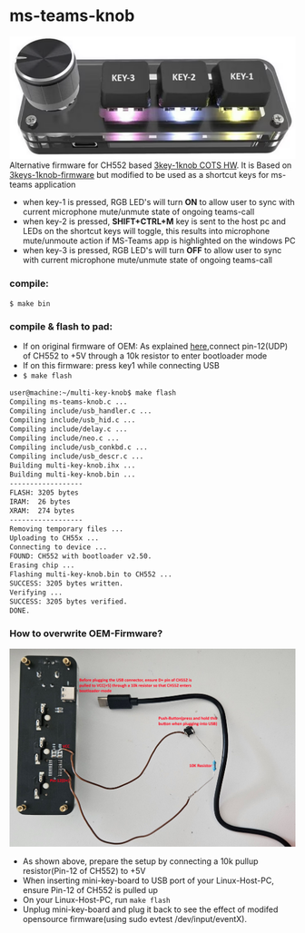 # ms-teams-knob
![ms-teams-knob-picture](/images/3key1knob.png "3key1knob-picture.")
Alternative firmware for CH552 based [3key-1knob COTS HW](https://amzn.eu/d/6oloNJh). It is Based on [3keys-1knob-firmware](https://github.com/biemster/3keys_1knob) but modified to be used as a shortcut keys for ms-teams application

- when key-1 is pressed, RGB LED's will turn **ON** to allow user to sync with current microphone mute/unmute state of ongoing teams-call
- when key-2 is pressed, **SHIFT+CTRL+M** key is sent to the host pc and LEDs on the shortcut keys will toggle, this results into microphone mute/unmoute action if MS-Teams app is highlighted on the windows PC
- when key-3 is pressed, RGB LED's will turn **OFF** to allow user to sync with current microphone mute/unmute state of ongoing teams-call

### compile:
`$ make bin`

### compile & flash to pad:
- If on original firmware of OEM: As explained [here](#howto),connect pin-12(UDP) of CH552 to +5V through a 10k resistor to enter bootloader mode
- If on this firmware: press key1 while connecting USB
- `$ make flash`
```
user@machine:~/multi-key-knob$ make flash
Compiling ms-teams-knob.c ...
Compiling include/usb_handler.c ...
Compiling include/usb_hid.c ...
Compiling include/delay.c ...
Compiling include/neo.c ...
Compiling include/usb_conkbd.c ...
Compiling include/usb_descr.c ...
Building multi-key-knob.ihx ...
Building multi-key-knob.bin ...
------------------
FLASH: 3205 bytes
IRAM:  26 bytes
XRAM:  274 bytes
------------------
Removing temporary files ...
Uploading to CH55x ...
Connecting to device ...
FOUND: CH552 with bootloader v2.50.
Erasing chip ...
Flashing multi-key-knob.bin to CH552 ...
SUCCESS: 3205 bytes written.
Verifying ...
SUCCESS: 3205 bytes verified.
DONE.
```

### How to overwrite OEM-Firmware? <a name="howto"></a>
![overwrite-oem-firmware](/images/overwrite-oem-firmware.jpg "overwrite-oem-firmware.")
- As shown above, prepare the setup by connecting a 10k pullup resistor(Pin-12 of CH552) to +5V
- When inserting mini-key-board to USB port of your Linux-Host-PC, ensure Pin-12 of CH552 is pulled up
- On your Linux-Host-PC, run ```make flash```
- Unplug mini-key-board and plug it back to see the effect of modifed opensource firmware(using sudo evtest /dev/input/eventX).
